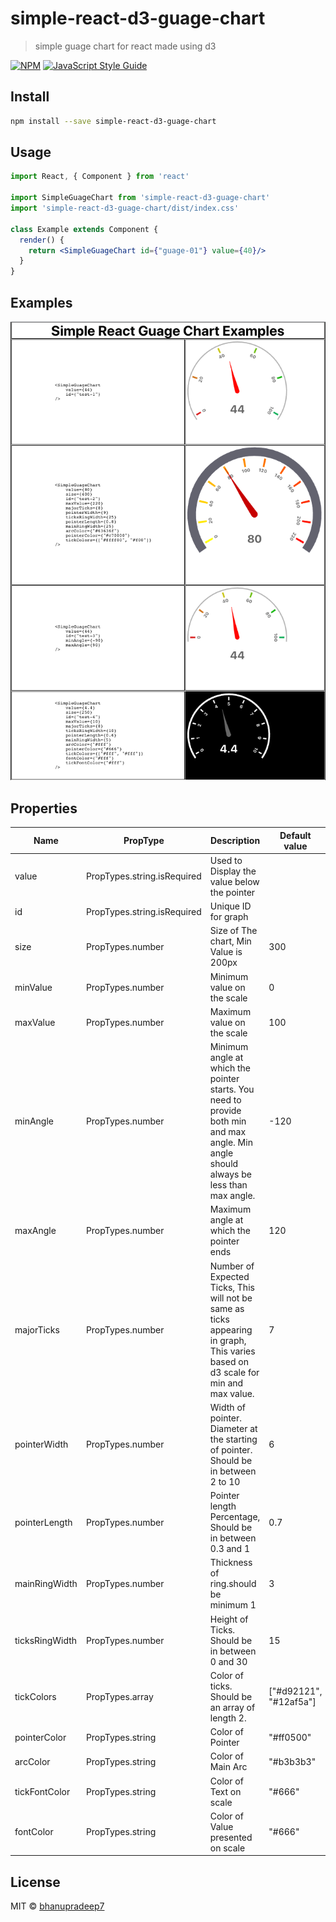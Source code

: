 # simple-react-d3-guage-chart

> simple guage chart for react made using d3

[![NPM](https://img.shields.io/npm/v/simple-react-d3-guage-chart.svg)](https://www.npmjs.com/package/simple-react-d3-guage-chart) [![JavaScript Style Guide](https://img.shields.io/badge/code_style-standard-brightgreen.svg)](https://standardjs.com)

## Install

```bash
npm install --save simple-react-d3-guage-chart
```

## Usage

```jsx
import React, { Component } from 'react'

import SimpleGuageChart from 'simple-react-d3-guage-chart'
import 'simple-react-d3-guage-chart/dist/index.css'

class Example extends Component {
  render() {
    return <SimpleGuageChart id={"guage-01"} value={40}/>
  }
}
```

## Examples
![simple-react-d3-guage-chart](guageChart.png)

## Properties

| Name            | PropType                    | Description                                                    | Default value          |
|-----------------|-----------------------------|----------------------------------------------------------------|------------------------|
| value           | PropTypes.string.isRequired | Used to Display the value below the pointer                    |                        |
| id              | PropTypes.string.isRequired | Unique ID for graph                                            |                        |
| size            | PropTypes.number            | Size of The chart, Min Value is 200px                          | 300                    |
| minValue        | PropTypes.number            | Minimum value on the scale                                     | 0                      |
| maxValue        | PropTypes.number            | Maximum value on the scale                                     | 100                    |
| minAngle        | PropTypes.number            | Minimum angle at which the pointer starts. You need to provide both min and max angle. Min angle should always be less than max angle.| -120 |
| maxAngle        | PropTypes.number            | Maximum angle at which the pointer ends                        | 120                    |
| majorTicks      | PropTypes.number            | Number of Expected Ticks, This will not be same as ticks appearing in graph, This varies based on d3 scale for min and max value. | 7 |
| pointerWidth    | PropTypes.number            | Width of pointer. Diameter at the starting of pointer. Should be in between 2 to 10| 6  |
| pointerLength   | PropTypes.number            | Pointer length Percentage, Should be in between 0.3 and 1      | 0.7                    |
| mainRingWidth   | PropTypes.number            | Thickness of ring.should be minimum 1                          | 3                      |
| ticksRingWidth  | PropTypes.number            | Height of Ticks. Should be in between 0 and 30                 | 15                     |
| tickColors      | PropTypes.array             | Color of ticks. Should be an array of length 2.                | ["#d92121", "#12af5a"] |
| pointerColor    | PropTypes.string            | Color of Pointer                                               | "#ff0500"              |
| arcColor        | PropTypes.string            | Color of Main Arc                                              | "#b3b3b3"              |
| tickFontColor   | PropTypes.string            | Color of Text on scale                                         | "#666"                 |
| fontColor       | PropTypes.string            | Color of Value presented on scale                              | "#666"                 |

## License

MIT © [bhanupradeep7](https://github.com/bhanupradeep7)
